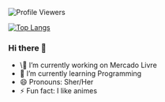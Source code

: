 ![Profile Viewers](https://komarev.com/ghpvc/?username=PatriciaClares&color=ff69b4)

[![Top Langs](https://github-readme-stats.vercel.app/api/top-langs/?username=anuraghazra&layout=compact&theme=radical)](https://github.com/anuraghazra/github-readme-stats)

### Hi there 👋

- \🔭 I’m currently working on Mercado Livre
- 🌱 I’m currently learning Programming
- 😄 Pronouns: Sher/Her
- ⚡ Fun fact: I like animes


